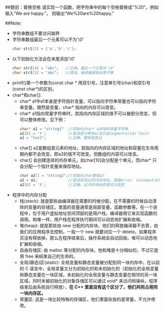 ##题目：替换空格
请实现一个函数，把字符串中的每个空格替换成"%20"。例如输入“We are happy.”，
则输出“We%20are%20happy.”

##Note:
* 字符串数组不要访问越界
* 字符串数组最后一个元素可以不为'\0'
    ```c++
    char str1[3] = {'a','b','c'};
    ```
* 以下初始化方法会在末尾添加'\0'
    ```c++
    char str2[4] = "abc";   //正确，最后一个元素为'\0'
    char str3[3] = "abc";   //错误，编译器报错长度不够
    ```
* printf()第一个参数为const char * 用双引号。注意单引号(char)和双引号(const char*)的区别。
* char*和char[]:
  * char* a1中a1本身是字符指针变量，可以指向字符串常量也可以指向字符串变量。既然是变量，char* 指向的内存可以改变。
  * char* a1指向常量字符串时，其指向内存区域的值不可以被部分改变，但可以整体修改。见下例：
      ```c++
      char* a1 = "string1"  //初始化char* a并指向常量字符串
      a1[0] = 't';          //尝试部分修改a1会引起segmentation fault
      a1 = "test";          //正确，整体改变a1
      ```
  * char[] a2是数组首元素的地址，其指向的内存区域的地址和容量在生命周期内都不会改变。即a2的值不可改变。但数组的内容可以改变。
  * char[] 会创建连续的内存单元，如char[10]会分配是个单元，而char* 只会分配一个指针变量来保存地址。
      ```c++
      char a2[] = "string2";//初始化char数组a2
      a2 = a1;              //尝试改变a2的内存地址，报错error: incompatible types in assignment of ‘char*’ to ‘char [8]’
      a2[0] = 't';          //正确，a2内存地址的值可以改变
      ```
* 程序中的内存分配
  * 栈(stack): 就是那些由编译器在需要的时候分配，在不需要的时候自动清除的变量的存储区。里面的变量通常是局部变量、函数参数等。在一个进程中，位于用户虚拟地址空间顶部的是用户栈，编译器用它来实现函数的调用。和堆一样，用户栈在程序执行期间可以动态地扩展和收缩。
  * 堆(heap): 就是那些由 new 分配的内存块，他们的释放编译器不去管，由我们的应用程序去控制，一般一个 new 就要对应一个 delete。如果程序员没有释放掉，那么在程序结束后，操作系统会自动回收。堆可以动态地扩展和收缩。
  * 自由存储区: 由 malloc 等分配的内存块，他和堆是十分相似的，不过它是用 free 来结束自己的生命的。
  * 全局(静态)区(static): 全局变量和静态变量被分配到同一块内存中，在以前的 C 语言中，全局变量又分为初始化的和未初始化的（初始化的全局变量和静态变量在一块区域，未初始化的全局变量与静态变量在相邻的另一块区域，同时未被初始化的对象存储区可以通过 void* 来访问和操纵，程序结束后由系统自行释放），**在 C++ 里面没有这个区分了，他们共同占用同一块内存区。**
  * 常量区: 这是一块比较特殊的存储区，他们里面存放的是常量，不允许修改。

